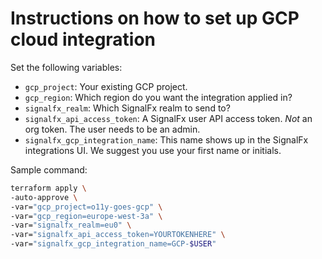 # Instructions on how to set up GCP cloud integration

Set the following variables:

- `gcp_project`: Your existing GCP project.
- `gcp_region`: Which region do you want the integration applied in?
- `signalfx_realm`: Which SignalFx realm to send to?
- `signalfx_api_access_token`: A SignalFx user API access token. *Not* an org token. The user needs to be an admin.
- `signalfx_gcp_integration_name`: This name shows up in the SignalFx integrations UI. We suggest you use your first name or initials.

Sample command:

```bash
terraform apply \
-auto-approve \
-var="gcp_project=o11y-goes-gcp" \
-var="gcp_region=europe-west-3a" \
-var="signalfx_realm=eu0" \
-var="signalfx_api_access_token=YOURTOKENHERE" \
-var="signalfx_gcp_integration_name=GCP-$USER"
```
